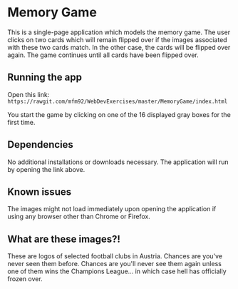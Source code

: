 # Memory Game
This is a single-page application which models the memory game. The user clicks on two cards which will remain flipped over if the images associated with these two cards match. In the other case, the cards will be flipped over again. The game continues until all cards have been flipped over.

## Running the app

Open this link:
`https://rawgit.com/mfm92/WebDevExercises/master/MemoryGame/index.html`

You start the game by clicking on one of the 16 displayed gray boxes for the first time.

## Dependencies

No additional installations or downloads necessary. The application will run by opening the link above.

## Known issues

The images might not load immediately upon opening the application if using any browser other than Chrome or Firefox.

## What are these images?!

These are logos of selected football clubs in Austria. Chances are you've never seen them before. Chances are you'll never see them again unless one of them wins the Champions League... in which case hell has officially frozen over.
